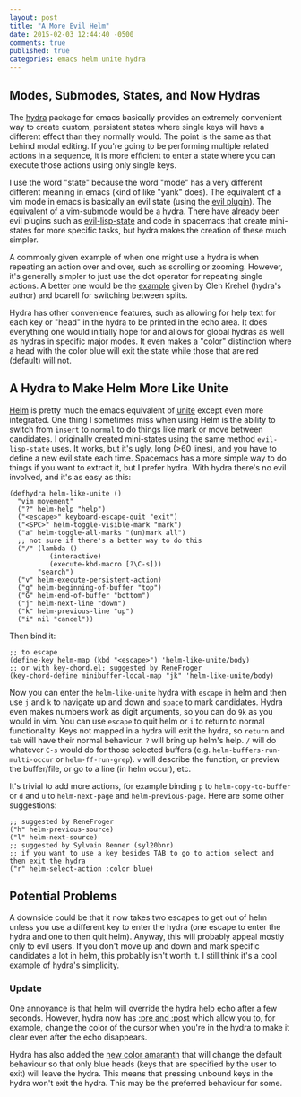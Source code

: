 ```yaml
---
layout: post
title: "A More Evil Helm"
date: 2015-02-03 12:44:40 -0500
comments: true
published: true
categories: emacs helm unite hydra
---
```


## Modes, Submodes, States, and Now Hydras
The [hydra](https://github.com/abo-abo/hydra) package for emacs basically provides an extremely convenient way to create custom, persistent states where single keys will have a different effect than they normally would. The point is the same as that behind modal editing. If you're going to be performing multiple related actions in a sequence, it is more efficient to enter a state where you can execute those actions using only single keys.

I use the word "state" because the word "mode" has a very different different meaning in emacs (kind of like "yank" does). The equivalent of a vim mode in emacs is basically an evil state (using the [evil plugin](https://gitorious.org/evil/pages/Home)). The equivalent of a [vim-submode](http://www.vim.org/scripts/script.php?script_id=2467) would be a hydra. There have already been evil plugins such as [evil-lisp-state](https://github.com/syl20bnr/evil-lisp-state) and code in spacemacs that create mini-states for more specific tasks, but hydra makes the creation of these much simpler.

A commonly given example of when one might use a hydra is when repeating an action over and over, such as scrolling or zooming. However, it's generally simpler to just use the dot operator for repeating single actions. A better one would be the [example](http://oremacs.com/2015/02/03/one-hydra-two-hydra/) given by Oleh Krehel (hydra's author) and bcarell for switching between splits.

Hydra has other convenience features, such as allowing for help text for each key or "head" in the hydra to be printed in the echo area. It does everything one would initially hope for and allows for global hydras as well as hydras in specific major modes. It even makes a "color" distinction where a head with the color blue will exit the state while those that are red (default) will not.

## A Hydra to Make Helm More Like Unite
[Helm](https://github.com/emacs-helm/helm) is pretty much the emacs equivalent of [unite](https://github.com/Shougo/unite.vim) except even more integrated. One thing I sometimes miss when using Helm is the ability to switch from `insert` to `normal` to do things like mark or move between candidates. I originally created mini-states using the same method `evil-lisp-state` uses. It works, but it's ugly, long (>60 lines), and you have to define a new evil state each time. Spacemacs has a more simple way to do things if you want to extract it, but I prefer hydra. With hydra there's no evil involved, and it's as easy as this:

```
(defhydra helm-like-unite ()
  "vim movement"
  ("?" helm-help "help")
  ("<escape>" keyboard-escape-quit "exit")
  ("<SPC>" helm-toggle-visible-mark "mark")
  ("a" helm-toggle-all-marks "(un)mark all")
  ;; not sure if there's a better way to do this
  ("/" (lambda ()
          (interactive)
          (execute-kbd-macro [?\C-s]))
       "search")
  ("v" helm-execute-persistent-action)
  ("g" helm-beginning-of-buffer "top")
  ("G" helm-end-of-buffer "bottom")
  ("j" helm-next-line "down")
  ("k" helm-previous-line "up")
  ("i" nil "cancel"))
```

Then bind it:

```
;; to escape
(define-key helm-map (kbd "<escape>") 'helm-like-unite/body)
;; or with key-chord.el; suggested by ReneFroger
(key-chord-define minibuffer-local-map "jk" 'helm-like-unite/body)
```

Now you can enter the `helm-like-unite` hydra with `escape` in helm and then use `j` and `k` to navigate up and down and `space` to mark candidates. Hydra even makes numbers work as digit arguments, so you can do `9k` as you would in vim. You can use `escape` to quit helm or `i` to return to normal functionality. Keys not mapped in a hydra will exit the hydra, so `return` and `tab` will have their normal behaviour. `?` will bring up helm's help. `/` will do whatever `C-s` would do for those selected buffers (e.g. `helm-buffers-run-multi-occur` or `helm-ff-run-grep`). `v` will describe the function, or preview the buffer/file, or go to a line (in helm occur), etc.

It's trivial to add more actions, for example binding `p` to `helm-copy-to-buffer` or `d` and `u` to `helm-next-page` and `helm-previous-page`. Here are some other suggestions:

```
;; suggested by ReneFroger
("h" helm-previous-source)
("l" helm-next-source)
;; suggested by Sylvain Benner (syl20bnr)
;; if you want to use a key besides TAB to go to action select and then exit the hydra
("r" helm-select-action :color blue)
```

## Potential Problems
A downside could be that it now takes two escapes to get out of helm unless you use a different key to enter the hydra (one escape to enter the hydra and one to then quit helm). Anyway, this will probably appeal mostly only to evil users. If you don't move up and down and mark specific candidates a lot in helm, this probably isn't worth it. I still think it's a cool example of hydra's simplicity.

### Update
One annoyance is that helm will override the hydra help echo after a few seconds. However, hydra now has [:pre and :post](http://oremacs.com/2015/02/04/pre-hydra-post/) which allow
you to, for example, change the color of the cursor when you're in the hydra to make it clear even after the echo disappears.

Hydra has also added the [new color amaranth](http://oremacs.com/2015/02/05/amaranth-hydra/) that will change the default behaviour so that only blue heads (keys that are specified by the user to exit) will leave the hydra. This means that pressing unbound keys in the hydra won't exit the hydra. This may be the preferred behaviour for some.
